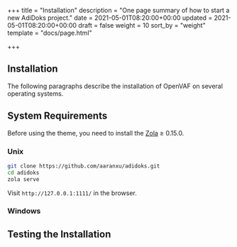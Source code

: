 +++
title = "Installation"
description = "One page summary of how to start a new AdiDoks project."
date = 2021-05-01T08:20:00+00:00
updated = 2021-05-01T08:20:00+00:00
draft = false
weight = 10
sort_by = "weight"
template = "docs/page.html"

+++

## Installation

The following paragraphs describe the installation of OpenVAF on several operating systems.

## System Requirements

Before using the theme, you need to install the [Zola](https://www.getzola.org/documentation/getting-started/installation/) ≥ 0.15.0.

### Unix

```bash
git clone https://github.com/aaranxu/adidoks.git
cd adidoks
zola serve
```

Visit `http://127.0.0.1:1111/` in the browser.

### Windows

## Testing the Installation

